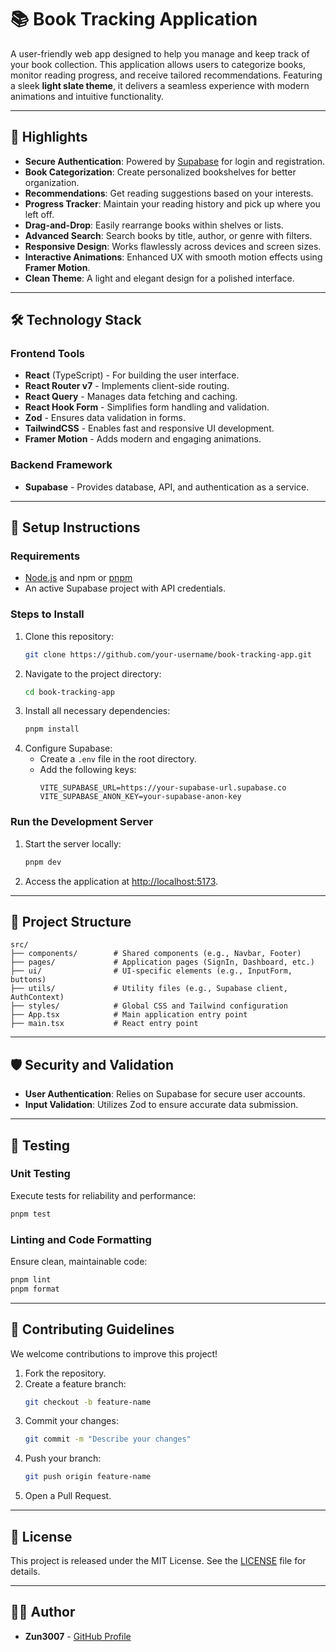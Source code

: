# 📚 Book Tracking Application

A user-friendly web app designed to help you manage and keep track of your book collection. This application allows users to categorize books, monitor reading progress, and receive tailored recommendations. Featuring a sleek **light slate theme**, it delivers a seamless experience with modern animations and intuitive functionality.

---

## 🌟 Highlights

- **Secure Authentication**: Powered by [Supabase](https://supabase.com) for login and registration.
- **Book Categorization**: Create personalized bookshelves for better organization.
- **Recommendations**: Get reading suggestions based on your interests.
- **Progress Tracker**: Maintain your reading history and pick up where you left off.
- **Drag-and-Drop**: Easily rearrange books within shelves or lists.
- **Advanced Search**: Search books by title, author, or genre with filters.
- **Responsive Design**: Works flawlessly across devices and screen sizes.
- **Interactive Animations**: Enhanced UX with smooth motion effects using **Framer Motion**.
- **Clean Theme**: A light and elegant design for a polished interface.

---

## 🛠️ Technology Stack

### Frontend Tools

- **React** (TypeScript) - For building the user interface.
- **React Router v7** - Implements client-side routing.
- **React Query** - Manages data fetching and caching.
- **React Hook Form** - Simplifies form handling and validation.
- **Zod** - Ensures data validation in forms.
- **TailwindCSS** - Enables fast and responsive UI development.
- **Framer Motion** - Adds modern and engaging animations.

### Backend Framework

- **Supabase** - Provides database, API, and authentication as a service.

---

## 🚀 Setup Instructions

### Requirements

- [Node.js](https://nodejs.org/) and npm or [pnpm](https://pnpm.io/)
- An active Supabase project with API credentials.

### Steps to Install

1. Clone this repository:
   ```bash
   git clone https://github.com/your-username/book-tracking-app.git
   ```
2. Navigate to the project directory:
   ```bash
   cd book-tracking-app
   ```
3. Install all necessary dependencies:
   ```bash
   pnpm install
   ```
4. Configure Supabase:
   - Create a `.env` file in the root directory.
   - Add the following keys:
     ```
     VITE_SUPABASE_URL=https://your-supabase-url.supabase.co
     VITE_SUPABASE_ANON_KEY=your-supabase-anon-key
     ```

### Run the Development Server

1. Start the server locally:
   ```bash
   pnpm dev
   ```
2. Access the application at [http://localhost:5173](http://localhost:5173).

---

## 📂 Project Structure

```
src/
├── components/        # Shared components (e.g., Navbar, Footer)
├── pages/             # Application pages (SignIn, Dashboard, etc.)
├── ui/                # UI-specific elements (e.g., InputForm, buttons)
├── utils/             # Utility files (e.g., Supabase client, AuthContext)
├── styles/            # Global CSS and Tailwind configuration
├── App.tsx            # Main application entry point
├── main.tsx           # React entry point
```

---

## 🛡️ Security and Validation

- **User Authentication**: Relies on Supabase for secure user accounts.
- **Input Validation**: Utilizes Zod to ensure accurate data submission.

---

## 🧪 Testing

### Unit Testing

Execute tests for reliability and performance:

```bash
pnpm test
```

### Linting and Code Formatting

Ensure clean, maintainable code:

```bash
pnpm lint
pnpm format
```

---

## 🤝 Contributing Guidelines

We welcome contributions to improve this project!

1. Fork the repository.
2. Create a feature branch:
   ```bash
   git checkout -b feature-name
   ```
3. Commit your changes:
   ```bash
   git commit -m "Describe your changes"
   ```
4. Push your branch:
   ```bash
   git push origin feature-name
   ```
5. Open a Pull Request.

---

## 📜 License

This project is released under the MIT License. See the [LICENSE](LICENSE) file for details.

---

## 👩‍💻 Author

- **Zun3007** - [GitHub Profile](https://github.com/zun3007)
